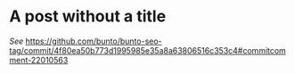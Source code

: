 ---
---

# A post without a title

*See* https://github.com/bunto/bunto-seo-tag/commit/4f80ea50b773d1995985e35a8a63806516c353c4#commitcomment-22010563
